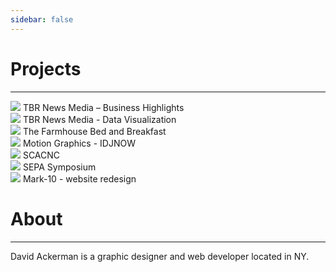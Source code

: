 ```yaml
---
sidebar: false
---
```


# Projects
---
<div class="row">
<div class="col-md-3 project-tile">
<img src="./img/feature_business-highlights-768x768.jpg" >
TBR News Media – Business Highlights
</div>
<div class="col-md-3 project-tile">
<img src="./img/feature_datavis-tbr-768x768.jpg" >
TBR News Media - Data Visualization
</div>
<div class="col-md-3 project-tile">
<img src="./img/feature_farmhouse-768x768.jpg" >
The Farmhouse Bed and Breakfast
</div>
<div class="col-md-3 project-tile">
<img src="./img/feature_idjnow-768x768.jpg" >
Motion Graphics - IDJNOW
</div>
<div class="col-md-3 project-tile">
<img src="./img/feature_scacnc-768x768.jpg" >
SCACNC
</div>
<div class="col-md-3 project-tile">
<img src="./img/feature_sepa-768x768.jpg" >
SEPA Symposium
</div>
<div class="col-md-3 project-tile">
<img src="./img/m10featured-768x768.jpg" >
Mark-10 - website redesign
</div>
</div>

# About
---
David Ackerman is a graphic designer and web developer located in NY.